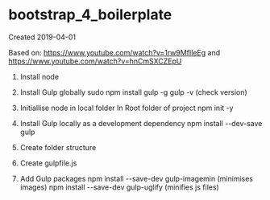 # bootstrap_4_boilerplate

Created 2019-04-01

Based on: 
https://www.youtube.com/watch?v=1rw9MfIleEg
and
 https://www.youtube.com/watch?v=hnCmSXCZEpU


1.  Install node
    
2.  Install Gulp globally
    sudo npm install gulp -g
    gulp -v   (check version)

3.  Initiallise node in local folder
    In Root folder of project
    npm init -y

4.  Install Gulp locally as a development dependency
    npm install --dev-save gulp

5.  Create folder structure

6.  Create gulpfile.js

7.  Add Gulp packages
    npm install --save-dev gulp-imagemin    (minimises images)
    npm install --save-dev gulp-uglify      (minifies js files)
    
